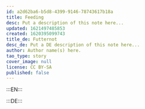 ```yaml
---
id: a2d62ba6-b5d8-4399-9146-78743617b18a
title: Feeding
desc: Put a description of this note here...
updated: 1621497485853
created: 1620395099743
title_de: Futternot
desc_de: Put a DE description of this note here...
author: Author name(s) here.
tao_type: story
cover_image: null
license: CC BY-SA
published: false
---
```



:::EN:::



:::DE:::







<!-- And this allows us to leave notes to the others that are not visible in the preview. -->

